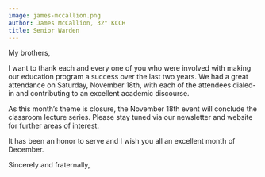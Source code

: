 ```yaml
---
image: james-mccallion.png
author: James McCallion, 32° KCCH
title: Senior Warden
---
```


My brothers,

I want to thank each and every one of you who were involved with making our education program a success over the last two years. We had a great attendance on Saturday, November 18th, with each of the attendees dialed-in and contributing to an excellent academic discourse.

As this month’s theme is closure, the November 18th event will conclude the classroom lecture series. Please stay tuned via our newsletter and website for further areas of interest.

It has been an honor to serve and I wish you all an excellent month of December.

Sincerely and fraternally,